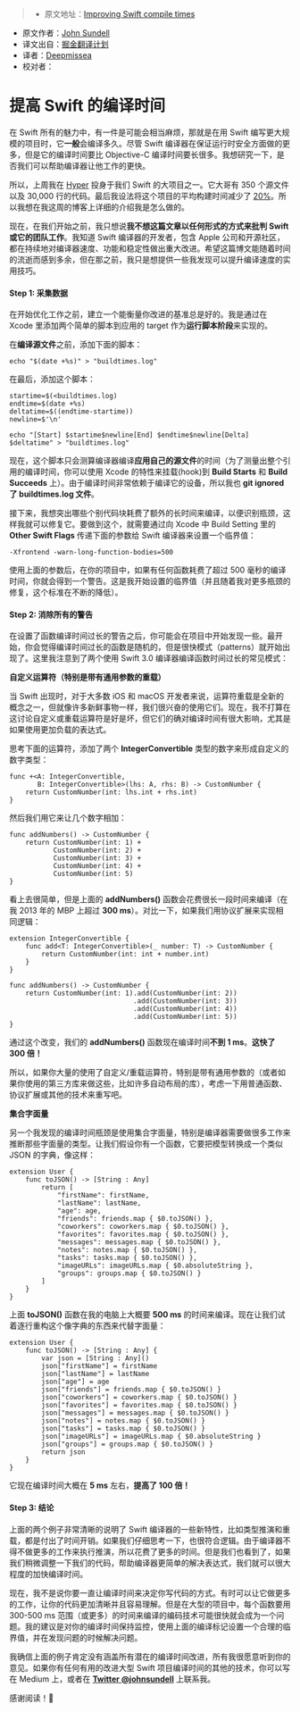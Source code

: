 > * 原文地址：[Improving Swift compile times](https://medium.com/@johnsundell/improving-swift-compile-times-ee1d52fb9bd#.hfqaeq76p)
* 原文作者：[John Sundell](https://medium.com/@johnsundell?source=post_header_lockup)
* 译文出自：[掘金翻译计划](https://github.com/xitu/gold-miner)
* 译者：[Deepmissea](http://deepmissea.blue)
* 校对者：

# 提高 Swift 的编译时间

在 Swift 所有的魅力中，有一件是可能会相当麻烦，那就是在用 Swift 编写更大规模的项目时，它**一般**会编译多久。尽管 Swift 编译器在保证运行时安全方面做的更多，但是它的编译时间要比 Objective-C 编译时间要长很多。我想研究一下，是否我们可以帮助编译器让他工作的更快。

所以，上周我在 [Hyper](http://www.hyper.no) 投身于我们 Swift 的大项目之一。它大哥有 350 个源文件以及 30,000 行的代码。最后我设法将这个项目的平均构建时间减少了 [20%](https://twitter.com/johnsundell/status/837318595973611521)。所以我想在我这周的博客上详细的介绍我是怎么做的。

现在，在我们开始之前，我只想说**我不想这篇文章以任何形式的方式来批判 Swift 或它的团队工作**。我知道 Swift 编译器的开发者，包含 Apple 公司和开源社区，都在持续地对编译器速度、功能和稳定性做出重大改进。希望这篇博文能随着时间的流逝而感到多余，但在那之前，我只是想提供一些我发现可以提升编译速度的实用技巧。

#### Step 1: 采集数据

在开始优化工作之前，建立一个能衡量你改进的基准总是好的。我是通过在 Xcode 里添加两个简单的脚本到应用的 target 作为**运行脚本阶段**来实现的。

在**编译源文件**之前，添加下面的脚本：

```
echo "$(date +%s)" > "buildtimes.log"
```

在最后，添加这个脚本：

```
startime=$(<buildtimes.log)
endtime=$(date +%s)
deltatime=$((endtime-startime))
newline=$'\n'

echo "[Start] $startime$newline[End] $endtime$newline[Delta] $deltatime" > "buildtimes.log"
```

现在，这个脚本只会测算编译器编译**应用自己的源文件**的时间（为了测量出整个引用的编译时间，你可以使用 Xcode 的特性来挂载(hook)到 **Build Starts** 和 **Build Succeeds** 上）。由于编译时间非常依赖于编译它的设备，所以我也 **git ignored 了 buildtimes.log 文件**。

接下来，我想突出哪些个别代码块耗费了额外的长时间来编译，以便识别瓶颈，这样我就可以修复它。要做到这个，就需要通过向 Xcode 中 Build Setting 里的 **Other Swift Flags** 传递下面的参数给 Swift 编译器来设置一个临界值：

```
-Xfrontend -warn-long-function-bodies=500
```

使用上面的参数后，在你的项目中，如果有任何函数耗费了超过 500 毫秒的编译时间，你就会得到一个警告。这是我开始设置的临界值（并且随着我对更多瓶颈的修复，这个标准在不断的降低）。

#### Step 2: 消除所有的警告

在设置了函数编译时间过长的警告之后，你可能会在项目中开始发现一些。最开始，你会觉得编译时间过长的函数是随机的，但是很快模式（patterns）就开始出现了。这里我注意到了两个使用 Swift 3.0 编译器编译函数时间过长的常见模式：

**自定义运算符（特别是带有通用参数的重载）**

当 Swift 出现时，对于大多数 iOS 和 macOS 开发者来说，运算符重载是全新的概念之一，但就像许多新鲜事物一样，我们很兴奋的使用它们。现在，我不打算在这讨论自定义或重载运算符是好是坏，但它们的确对编译时间有很大影响，尤其是如果使用更加负载的表达式。

思考下面的运算符，添加了两个 **IntegerConvertible** 类型的数字来形成自定义的数字类型：

```
func +<A: IntegerConvertible,
       B: IntegerConvertible>(lhs: A, rhs: B) -> CustomNumber {
    return CustomNumber(int: lhs.int + rhs.int)
}
```

然后我们用它来让几个数字相加：

```
func addNumbers() -> CustomNumber {
    return CustomNumber(int: 1) +
           CustomNumber(int: 2) +
           CustomNumber(int: 3) +
           CustomNumber(int: 4) +
           CustomNumber(int: 5)
}
```

看上去很简单，但是上面的 **addNumbers()** 函数会花费很长一段时间来编译（在我 2013 年的 MBP 上超过 **300 ms**）。对比一下，如果我们用协议扩展来实现相同逻辑：

```
extension IntegerConvertible {
    func add<T: IntegerConvertible>(_ number: T) -> CustomNumber {
        return CustomNumber(int: int + number.int)
    }
}

func addNumbers() -> CustomNumber {
    return CustomNumber(int: 1).add(CustomNumber(int: 2))
                               .add(CustomNumber(int: 3))
                               .add(CustomNumber(int: 4))
                               .add(CustomNumber(int: 5))
}
```

通过这个改变，我们的 **addNumbers()** 函数现在编译时间**不到 1 ms**。**这快了 300 倍！**

所以，如果你大量的使用了自定义/重载运算符，特别是带有通用参数的（或者如果你使用的第三方库来做这些，比如许多自动布局的库），考虑一下用普通函数、协议扩展或其他的技术来重写吧。

**集合字面量**

另一个我发现的编译时间瓶颈是使用集合字面量，特别是编译器需要做很多工作来推断那些字面量的类型。让我们假设你有一个函数，它要把模型转换成一个类似 JSON 的字典，像这样：

```
extension User {
    func toJSON() -> [String : Any] 
        return [
            "firstName": firstName,
            "lastName": lastName,
            "age": age,
            "friends": friends.map { $0.toJSON() },
            "coworkers": coworkers.map { $0.toJSON() },
            "favorites": favorites.map { $0.toJSON() },
            "messages": messages.map { $0.toJSON() },
            "notes": notes.map { $0.toJSON() },
            "tasks": tasks.map { $0.toJSON() },
            "imageURLs": imageURLs.map { $0.absoluteString },
            "groups": groups.map { $0.toJSON() }
        ]
    }
}
```

上面 **toJSON()** 函数在我的电脑上大概要 **500 ms** 的时间来编译。现在让我们试着逐行重构这个像字典的东西来代替字面量：

```
extension User {
    func toJSON() -> [String : Any] {
        var json = [String : Any]()
        json["firstName"] = firstName
        json["lastName"] = lastName
        json["age"] = age
        json["friends"] = friends.map { $0.toJSON() }
        json["coworkers"] = coworkers.map { $0.toJSON() }
        json["favorites"] = favorites.map { $0.toJSON() }
        json["messages"] = messages.map { $0.toJSON() }
        json["notes"] = notes.map { $0.toJSON() }
        json["tasks"] = tasks.map { $0.toJSON() }
        json["imageURLs"] = imageURLs.map { $0.absoluteString }
        json["groups"] = groups.map { $0.toJSON() }
        return json
    }
}
```

它现在编译时间大概在 **5 ms** 左右，**提高了 100 倍！**

#### Step 3: 结论 ####

上面的两个例子非常清晰的说明了 Swift 编译器的一些新特性，比如类型推演和重载，都是付出了时间开销。如果我们仔细思考一下，也很符合逻辑。由于编译器不得不做更多的工作来执行推演，所以花费了更多的时间。但是我们也看到了，如果我们稍微调整一下我们的代码，帮助编译器更简单的解决表达式，我们就可以很大程度的加快编译时间。

现在，我不是说你要一直让编译时间来决定你写代码的方式。有时可以让它做更多的工作，让你的代码更加清晰并且容易理解。但是在大型的项目中，每个函数要用 300-500 ms 范围（或更多）的时间来编译的编码技术可能很快就会成为一个问题。我的建议是对你的编译时间保持监控，使用上面的编译标记设置一个合理的临界值，并在发现问题的时候解决问题。

我确信上面的例子肯定没有涵盖所有潜在的编译时间改进，所有我很愿意听到你的意见。如果你有任何有用的改进大型 Swift 项目编译时间的其他的技术，你可以写在 Medium 上，或者在 [**Twitter @johnsundell**](https://twitter.com/johnsundell) 上联系我。

感谢阅读！🚀
